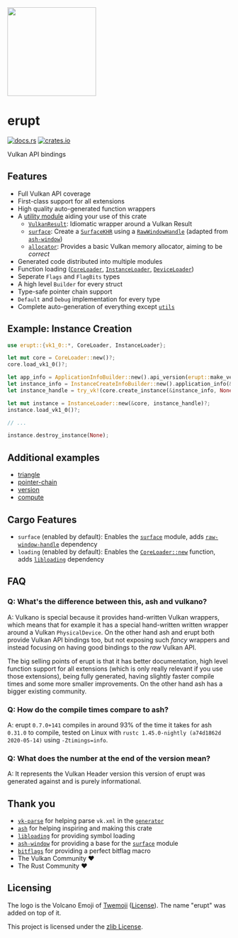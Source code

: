 <img src="https://gitlab.com/Friz64/erupt/-/raw/master/logo.png" height=200>

# erupt
[![docs.rs](https://docs.rs/erupt/badge.svg)](https://docs.rs/erupt)
[![crates.io](https://img.shields.io/crates/v/erupt.svg)](https://crates.io/crates/erupt)

Vulkan API bindings

## Features
- Full Vulkan API coverage
- First-class support for all extensions
- High quality auto-generated function wrappers
- A [utility module] aiding your use of this crate
  - [`VulkanResult`]: Idiomatic wrapper around a Vulkan Result
  - [`surface`]: Create a [`SurfaceKHR`] using a [`RawWindowHandle`] (adapted from [`ash-window`])
  - [`allocator`]: Provides a basic Vulkan memory allocator, aiming to be *correct*
- Generated code distributed into multiple modules
- Function loading ([`CoreLoader`], [`InstanceLoader`], [`DeviceLoader`])
- Seperate `Flags` and `FlagBits` types
- A high level `Builder` for every struct
- Type-safe pointer chain support
- `Default` and `Debug` implementation for every type
- Complete auto-generation of everything except [`utils`]

## Example: Instance Creation
```rust ignore
use erupt::{vk1_0::*, CoreLoader, InstanceLoader};

let mut core = CoreLoader::new()?;
core.load_vk1_0()?;

let app_info = ApplicationInfoBuilder::new().api_version(erupt::make_version(1, 0, 0));
let instance_info = InstanceCreateInfoBuilder::new().application_info(&app_info);
let instance_handle = try_vk!(core.create_instance(&instance_info, None, None));

let mut instance = InstanceLoader::new(&core, instance_handle)?;
instance.load_vk1_0()?;

// ...

instance.destroy_instance(None);
```

## Additional examples
- [triangle](https://gitlab.com/Friz64/erupt/-/blob/master/erupt_examples/src/bin/triangle.rs)
- [pointer-chain](https://gitlab.com/Friz64/erupt/-/blob/master/erupt_examples/src/bin/pointer_chain.rs)
- [version](https://gitlab.com/Friz64/erupt/-/blob/master/erupt_examples/src/bin/version.rs)
- [compute](https://gitlab.com/Friz64/erupt/-/blob/master/erupt_examples/src/bin/compute.rs)

## Cargo Features
- `surface` (enabled by default): Enables the [`surface`] module, adds [`raw-window-handle`] dependency
- `loading` (enabled by default): Enables the [`CoreLoader::new`] function, adds [`libloading`] dependency

## FAQ
### Q: What's the difference between this, ash and vulkano?
A: Vulkano is special because it provides hand-written Vulkan wrappers, which means that for example
it has a special hand-written written wrapper around a Vulkan `PhysicalDevice`. On the other hand
ash and erupt both provide Vulkan API bindings too, but not exposing such *fancy* wrappers and
instead focusing on having good bindings to the *raw* Vulkan API.

The big selling points of erupt is that it has better documentation, high level function support for
all extensions (which is only really relevant if you use those extensions), being fully generated,
having slightly faster compile times and some more smaller improvements. On the other hand ash has a
bigger existing community.

### Q: How do the compile times compare to ash?
A: erupt `0.7.0+141` compiles in around 93% of the time it takes for ash `0.31.0` to compile, tested
on Linux with `rustc 1.45.0-nightly (a74d1862d 2020-05-14)` using `-Ztimings=info`.

### Q: What does the number at the end of the version mean?
A: It represents the Vulkan Header version this version of erupt was generated against and is purely
informational.

## Thank you
- [`vk-parse`](https://crates.io/crates/vk-parse) for helping parse `vk.xml` in the [`generator`](https://gitlab.com/Friz64/erupt/-/tree/master/generator)
- [`ash`](https://crates.io/crates/ash) for helping inspiring and making this crate
- [`libloading`](https://crates.io/crates/libloading) for providing symbol loading
- [`ash-window`](https://crates.io/crates/ash-window) for providing a base for the [`surface`] module
- [`bitflags`](https://crates.io/crates/bitflags) for providing a perfect bitflag macro
- The Vulkan Community ❤️
- The Rust Community ❤️

## Licensing

The logo is the Volcano Emoji of [Twemoji](https://twemoji.twitter.com/) ([License](https://creativecommons.org/licenses/by/4.0/)). The name "erupt" was added on top of it.

This project is licensed under the [zlib License](https://gitlab.com/Friz64/erupt/-/blob/master/LICENSE).

[utility module]: https://docs.rs/erupt/*/erupt/utils/index.html
[`VulkanResult`]: https://docs.rs/erupt/*/erupt/utils/struct.VulkanResult.html
[`surface`]: https://docs.rs/erupt/*/erupt/utils/surface/index.html
[`SurfaceKHR`]: https://docs.rs/erupt/*/erupt/extensions/khr_surface/struct.SurfaceKHR.html
[`allocator`]: https://docs.rs/erupt/*/erupt/utils/allocator/index.html
[`RawWindowHandle`]: https://docs.rs/raw-window-handle/*/raw_window_handle/enum.RawWindowHandle.html
[`libloading`]: https://crates.io/crates/libloading
[`raw-window-handle`]: https://crates.io/crates/raw-window-handle
[`ash-window`]: https://crates.io/crates/ash-window
[`CoreLoader`]: https://docs.rs/erupt/*/erupt/struct.CoreLoader.html
[`CoreLoader::new`]: https://docs.rs/erupt/*/erupt/struct.CoreLoader.html#method.new
[`InstanceLoader`]: https://docs.rs/erupt/*/erupt/struct.CoreLoader.html
[`DeviceLoader`]: https://docs.rs/erupt/*/erupt/struct.CoreLoader.html
[`utils`]: https://docs.rs/erupt/*/erupt/utils/index.html
